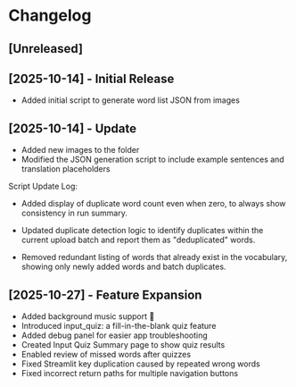 # Changelog

## [Unreleased]

## [2025-10-14] - Initial Release
- Added initial script to generate word list JSON from images

## [2025-10-14] - Update
- Added new images to the folder
- Modified the JSON generation script to include example sentences and translation placeholders

Script Update Log:

- Added display of duplicate word count even when zero, to always show consistency in run summary.

- Updated duplicate detection logic to identify duplicates within the current upload batch and report them as "deduplicated" words.

- Removed redundant listing of words that already exist in the vocabulary, showing only newly added words and batch duplicates.

## [2025-10-27] - Feature Expansion

- Added background music support 🎵  
- Introduced input_quiz: a fill-in-the-blank quiz feature  
- Added debug panel for easier app troubleshooting  
- Created Input Quiz Summary page to show quiz results  
- Enabled review of missed words after quizzes  
- Fixed Streamlit key duplication caused by repeated wrong words  
- Fixed incorrect return paths for multiple navigation buttons  